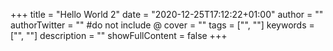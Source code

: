 +++
title = "Hello World 2"
date = "2020-12-25T17:12:22+01:00"
author = ""
authorTwitter = "" #do not include @
cover = ""
tags = ["", ""]
keywords = ["", ""]
description = ""
showFullContent = false
+++
